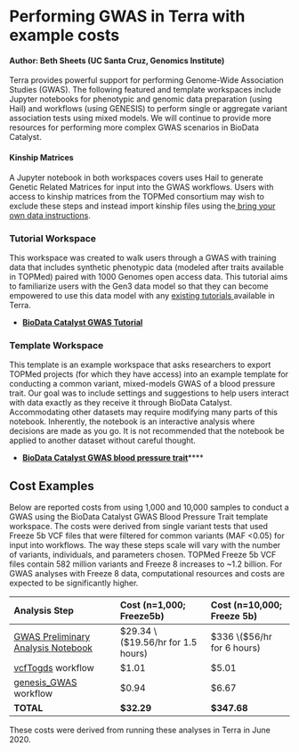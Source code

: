 # Performing GWAS in Terra with example costs

#### Author: Beth Sheets \(UC Santa Cruz, Genomics Institute\)

Terra provides powerful support for performing Genome-Wide Association Studies \(GWAS\). The following featured and template workspaces include Jupyter notebooks for phenotypic and genomic data preparation \(using Hail\) and workflows \(using GENESIS\) to perform single or aggregate variant association tests using mixed models. We will continue to provide more resources for performing more complex GWAS scenarios in BioData Catalyst. 

####  Kinship Matrices

A Jupyter notebook in both workspaces covers uses Hail to generate Genetic Related Matrices  for input into the GWAS workflows. Users with access to kinship matrices from the TOPMed consortium may wish to exclude these steps and instead import kinship files using the[ bring your own data instructions](https://bdcatalyst.gitbook.io/biodata-catalyst-documentation/analyze-data/terra/using-your-own-data-with-terra). 

### Tutorial Workspace

This workspace was created to walk users through a GWAS with training data that includes synthetic phenotypic data \(modeled after traits available in TOPMed\) paired with 1000 Genomes open access data. This tutorial aims to familiarize users with the Gen3 data model so that they can become empowered to use this data model with any [existing tutorials ](https://app.terra.bio/#library/showcase)available in Terra. 

* [**BioData Catalyst GWAS Tutorial**](https://terra.biodatacatalyst.nhlbi.nih.gov/#workspaces/biodata-catalyst/BioData%20Catalyst%20GWAS%201000%20Genomes%20Tutorial)

### Template Workspace

This template is an example workspace that asks researchers to export TOPMed projects \(for which they have access\) into an example template for conducting a common variant, mixed-models GWAS of a blood pressure trait. Our goal was to include settings and suggestions to help users interact with data exactly as they receive it through BioData Catalyst.  Accommodating other datasets may require modifying many parts of this notebook. Inherently, the notebook is an interactive analysis where decisions are made as you go. It is not recommended that the notebook be applied to another dataset without careful thought.

* [**BioData Catalyst GWAS blood pressure trait**](https://terra.biodatacatalyst.nhlbi.nih.gov/#workspaces/biodata-catalyst/BioData%20Catalyst%20GWAS%20blood%20pressure%20trait)\*\*\*\*

## Cost Examples

Below are reported costs from using 1,000 and 10,000 samples to conduct a GWAS using the BioData Catalyst GWAS Blood Pressure Trait template workspace. The costs were derived from single variant tests that used Freeze 5b VCF files that were filtered for common variants \(MAF &lt;0.05\) for input into workflows. The way these steps scale will vary with the number of variants, individuals, and parameters chosen. TOPMed Freeze 5b VCF files contain 582 million variants and Freeze 8 increases to ~1.2 billion. For GWAS analyses with Freeze 8 data, computational resources and costs are expected to be significantly higher.

| Analysis Step | Cost \(n=1,000; Freeze5b\) | Cost \(n=10,000; Freeze 5b\) |
| :--- | :--- | :--- |
| [GWAS Preliminary Analysis Notebook](https://app.terra.bio/#workspaces/biodata-catalyst/BioData%20Catalyst%20GWAS%20blood%20pressure%20trait/notebooks/launch/2-GWAS-preliminary-analysis.ipynb) | $29.34 \($19.56/hr for 1.5 hours\) | $336 \($56/hr for 6 hours\) |
| [vcfTogds](https://dockstore.org/workflows/github.com/manning-lab/vcfToGds:master?tab=info) workflow | $1.01 | $5.01 |
| [genesis\_GWAS](https://dockstore.org/workflows/github.com/AnalysisCommons/genesis_wdl/genesis_GWAS:v1_4_1?tab=info) workflow | $0.94 | $6.67 |
| **TOTAL** | **$32.29** | **$347.68** |

These costs were derived from running these analyses in Terra in June 2020.







